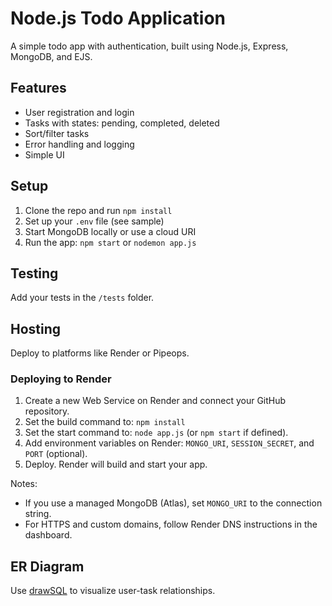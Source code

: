 # Node.js Todo Application

A simple todo app with authentication, built using Node.js, Express, MongoDB, and EJS.

## Features
- User registration and login
- Tasks with states: pending, completed, deleted
- Sort/filter tasks
- Error handling and logging
- Simple UI

## Setup
1. Clone the repo and run `npm install`
2. Set up your `.env` file (see sample)
3. Start MongoDB locally or use a cloud URI
4. Run the app: `npm start` or `nodemon app.js`

## Testing
Add your tests in the `/tests` folder.

## Hosting
Deploy to platforms like Render or Pipeops.

### Deploying to Render

1. Create a new Web Service on Render and connect your GitHub repository.
2. Set the build command to: `npm install`
3. Set the start command to: `node app.js` (or `npm start` if defined).
4. Add environment variables on Render: `MONGO_URI`, `SESSION_SECRET`, and `PORT` (optional).
5. Deploy. Render will build and start your app.

Notes:
- If you use a managed MongoDB (Atlas), set `MONGO_URI` to the connection string.
- For HTTPS and custom domains, follow Render DNS instructions in the dashboard.

## ER Diagram
Use [drawSQL](https://drawsql.app) to visualize user-task relationships.
